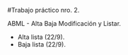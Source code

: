 #Trabajo práctico nro. 2.

ABML - Alta Baja Modificación y Listar.

- Alta lista (22/9).
- Baja lista (22/9).
